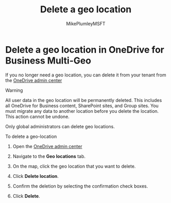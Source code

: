 ﻿---
title: "Delete a geo location"
ms.author: mikeplum
author: MikePlumleyMSFT
manager: pamgreen
ms.date: 4/3/2018
ms.audience: ITPro
ms.topic: article
ms.service: o365-solutions
ms.custom: 
ms.collection: Strat_SP_gtc
localization_priority: Priority
description: "Learn how to delete a geo location in OneDrive for Business Multi-Geo."
---

# Delete a geo location in OneDrive for Business Multi-Geo

If you no longer need a geo location, you can delete it from your tenant from the [OneDrive admin center](https://admin.onedrive.com)

> [!WARNING]
> All user data in the geo location will be permanently deleted. This includes all OneDrive for Business content, SharePoint sites, and Group sites. You must migrate any data to another location before you delete the location. This action cannot be undone.

Only global administrators can delete geo locations.

To delete a geo-location

1. Open the [OneDrive admin center](https://admin.onedrive.com)

2. Navigate to the **Geo locations** tab.

3. On the map, click the geo location that you want to delete.

4. Click **Delete location**.

5. Confirm the deletion by selecting the confirmation check boxes.

6. Click **Delete**.



